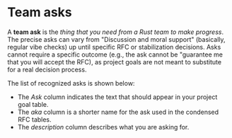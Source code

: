 # Team asks

A **team ask** is the *thing that you need from a Rust team to make progress*. The precise asks can vary from "Discussion and moral support" (basically, regular vibe checks) up until specific RFC or stabilization decisions. Asks cannot require a specific outcome (e.g., the ask cannot be "guarantee me that you will accept the RFC), as project goals are not meant to substitute for a real decision process.

The list of recognized asks is shown below:

* The *Ask* column indicates the text that should appear in your project goal table.
* The *aka* column is a shorter name for the ask used in the condensed RFC tables.
* The *description* column describes what you are asking for.

<!-- VALID TEAM ASKS -->